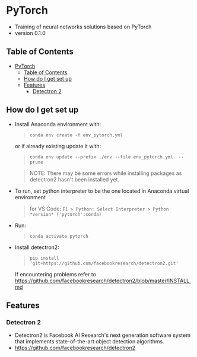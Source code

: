 # PyTorch

- Training of neural networks solutions based on PyTorch
- version 0.1.0

## Table of Contents

- [PyTorch](#pytorch)
  - [Table of Contents](#table-of-contents)
  - [How do I get set up](#how-do-i-get-set-up)
  - [Features](#features)
    - [Detectron 2](#detectron-2)

## How do I get set up

- Install Anaconda environment with:
  > `conda env create -f env_pytorch.yml`

  or if already existing update it with:
  > `conda env update --prefix ./env --file env_pytorch.yml  --prune`

  > NOTE: There may be some errors while installing packages as detectron2 hasn't been installed yet.

- To run, set python interpreter to be the one located in Anaconda virtual environment
  > for VS Code: `F1 > Python: Select Interpreter > Python *version* ('pytorch':conda)`

- Run:
  > `conda activate pytorch`

- Install detectron2:
  > `pip install 'git+https://github.com/facebookresearch/detectron2.git'`
  
  If encountering problems refer to <https://github.com/facebookresearch/detectron2/blob/master/INSTALL.md>

## Features

### Detectron 2

- Detectron2 is Facebook AI Research's next generation software system that implements state-of-the-art object detection algorithms.
- <https://github.com/facebookresearch/detectron2>
